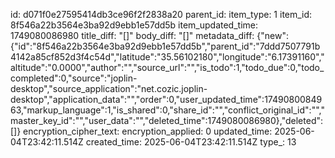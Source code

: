 id: d071f0e27595414db3ce96f2f2838a20
parent_id: 
item_type: 1
item_id: 8f546a22b3564e3ba92d9ebb1e57dd5b
item_updated_time: 1749080086980
title_diff: "[]"
body_diff: "[]"
metadata_diff: {"new":{"id":"8f546a22b3564e3ba92d9ebb1e57dd5b","parent_id":"7ddd7507791b4142a85cf852d3f4c54d","latitude":"35.56102180","longitude":"6.17391160","altitude":"0.0000","author":"","source_url":"","is_todo":1,"todo_due":0,"todo_completed":0,"source":"joplin-desktop","source_application":"net.cozic.joplin-desktop","application_data":"","order":0,"user_updated_time":1749080084963,"markup_language":1,"is_shared":0,"share_id":"","conflict_original_id":"","master_key_id":"","user_data":"","deleted_time":1749080086980},"deleted":[]}
encryption_cipher_text: 
encryption_applied: 0
updated_time: 2025-06-04T23:42:11.514Z
created_time: 2025-06-04T23:42:11.514Z
type_: 13